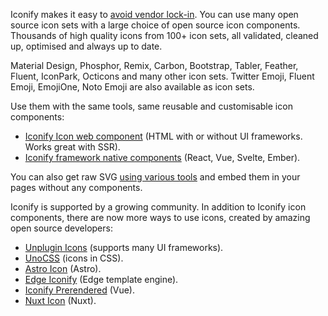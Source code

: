 <script setup>
import lock from '/assets/svg/lock.svg?raw'
const icons = [
    'i-line-md:sun-rising-loop text-$vp-c-primary-button-hover',
    'i-gg:border-right text-$docsearch-primary-color',
    'i-tabler:bat text-$vp-c-green-darker',
    'i-ph:address-book-duotone text-$vp-c-primary-button-hover',
    'i-mdi:image-edit-outline text-$vp-c-green',
    'i-fluent-emoji:astonished-face?bg',
    'i-fxemoji:ghost?bg',
    'i-fxemoji:foxheart?bg',
    'i-fxemoji:watch?bg',
    'i-mdi-light:camera text-$vp-c-primary-button',
    'i-pixelarticons:alert text-$vp-c-primary-button-hover',
    'i-iconoir:airplay text-$vp-c-green',
    'i-heroicons:document-solid text-$vp-c-brand-dark',
    'i-heroicons:face-smile text-$docsearch-primary-color',
]
</script>

<section class="flex flex-row items-center mb-4 mt-unset gap-x-6">
    <span class="inline-block lock-icon" v-html="lock"></span>
	<p>
		Iconify makes it easy to <a href="https://docs.iconify.design/articles/vendor-lock-in.html" target="_blank">avoid vendor lock-in</a>. 
        You can use many open source icon sets with a large choice of open
		source icon components. Thousands of high quality icons from 100+ icon
		sets, all validated, cleaned up, optimised and always up to date.
	</p>
</section>

<section>
	<p>
        Material Design, Phosphor, Remix, Carbon, Bootstrap, Tabler,
        Feather, Fluent, IconPark, Octicons and many other icon sets.
        Twitter Emoji, Fluent Emoji, EmojiOne, Noto Emoji are also available
        as icon sets.
    </p>
    <div class="grid grid-cols-1 place-items-center gap-y-4 mb-8">
        <div class="grid grid-cols-[repeat(5,24px)] gap-x-4">
            <div v-for="icon of icons.filter((_, i) => i < 5)" :key="icon" :class="icon" class="items-center w-6 h-6"></div>
        </div>
        <div class="grid grid-cols-[repeat(4,32px)] gap-x-3">
            <div v-for="icon of icons.filter((_, i) => i > 4 && i < 9)" :key="icon" :class="icon" class="items-center w-8 h-8"></div>
        </div>
        <div class="grid grid-cols-[repeat(5,24px)] gap-x-4">
            <div v-for="icon of icons.filter((_, i) => i > 8)" :key="icon" :class="icon" class="items-center w-6 h-6"></div>
        </div>
    </div>
    <p>
        Use them with the same tools, same reusable and customisable icon
        components:
    </p>
    <ul>
        <li>
            <a
                href="https://docs.iconify.design/iconify-icon/"
                target="_blank"
                >Iconify Icon web component</a
            >
            (HTML with or without UI frameworks. Works great with SSR).
        </li>
        <li>
            <a
                href="https://docs.iconify.design/icon-components/"
                target="_blank"
                >Iconify framework native components</a
            >
            (React, Vue, Svelte, Ember).
        </li>
    </ul>
    <p>
        You can also get raw SVG
        <a href="https://docs.iconify.design/tools/tools2/" target="_blank"
            >using various tools</a
        >
        and embed them in your pages without any components.
    </p>
    <p>
        Iconify is supported by a growing community. In addition to Iconify
        icon components, there are now more ways to use icons, created by
        amazing open source developers:
    </p>
    <ul>
        <li>
            <a
                href="https://github.com/antfu/unplugin-icons"
                target="_blank"
                >Unplugin Icons</a
            >
            (supports many UI frameworks).
        </li>
        <li>
            <a
                href="https://docs.iconify.design/icon-components/unocss.html"
                target="_blank"
                >UnoCSS</a
            >
            (icons in CSS).
        </li>
        <li>
            <a
                href="https://github.com/natemoo-re/astro-icon"
                target="_blank"
                >Astro Icon</a
            >
            (Astro).
        </li>
        <li>
            <a
                href="https://github.com/edge-js/edge-iconify"
                target="_blank"
                >Edge Iconify</a
            >
            (Edge template engine).
        </li>
        <li>
            <a
                href="https://github.com/cawa-93/iconify-prerendered"
                target="_blank"
                >Iconify Prerendered</a
            >
            (Vue).
        </li>
        <li>
            <a href="https://github.com/Atinux/nuxt-icon" target="_blank"
                >Nuxt Icon</a
            >
            (Nuxt).
        </li>
    </ul>
</section>
